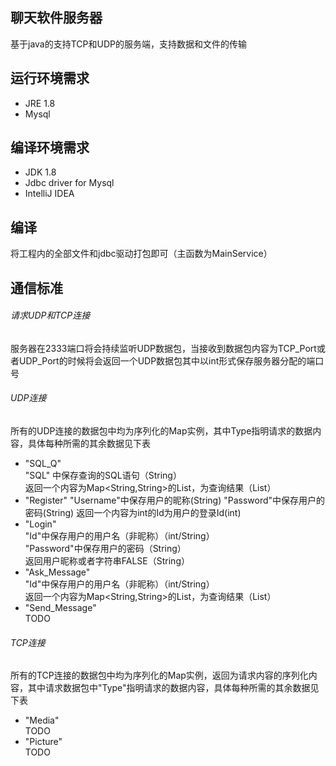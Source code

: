 ## 聊天软件服务器
基于java的支持TCP和UDP的服务端，支持数据和文件的传输
## 运行环境需求
* JRE 1.8
* Mysql
## 编译环境需求
* JDK 1.8
* Jdbc driver for Mysql
* IntelliJ IDEA
## 编译
将工程内的全部文件和jdbc驱动打包即可（主函数为MainService）
## 通信标准
###### 请求UDP和TCP连接
服务器在2333端口将会持续监听UDP数据包，当接收到数据包内容为TCP_Port或者UDP_Port的时候将会返回一个UDP数据包其中以int形式保存服务器分配的端口号
###### UDP连接
所有的UDP连接的数据包中均为序列化的Map实例，其中Type指明请求的数据内容，具体每种所需的其余数据见下表  
* "SQL_Q"   
  "SQL" 中保存查询的SQL语句（String）  
  返回一个内容为Map<String,String>的List，为查询结果（List）
* "Register"
  "Username"中保存用户的昵称(String)
  "Password"中保存用户的密码(String)
  返回一个内容为int的Id为用户的登录Id(int)
* "Login"  
  "Id"中保存用户的用户名（非昵称）（int/String）  
  "Password"中保存用户的密码（String）  
  返回用户昵称或者字符串FALSE（String）  
* "Ask_Message"  
  "Id"中保存用户的用户名（非昵称）（int/String）  
  返回一个内容为Map<String,String>的List，为查询结果（List）
* "Send_Message"  
  TODO
###### TCP连接
所有的TCP连接的数据包中均为序列化的Map实例，返回为请求内容的序列化内容，其中请求数据包中"Type"指明请求的数据内容，具体每种所需的其余数据见下表  
* "Media"  
  TODO
* "Picture"  
  TODO
